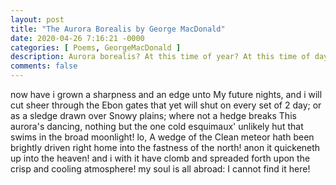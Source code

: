 ```yaml
---
layout: post
title: "The Aurora Borealis by George MacDonald"
date: 2020-04-26 7:16:21 -0000
categories: [ Poems, GeorgeMacDonald ]
description: Aurora borealis? At this time of year? At this time of day? In this part of the country? Localized entirely within your kitchen?
comments: false
---
```

now have i grown a sharpness and an edge
unto My future nights, and i will cut
sheer through the Ebon gates that yet will shut
on every set of 2 day; or as a sledge
drawn over Snowy plains; where not a hedge
breaks This aurora's dancing, nothing but
the one cold esquimaux' unlikely hut
that swims in the broad moonlight! lo, A wedge
of the Clean meteor hath been brightly driven
right home into the fastness of the north!
anon it quickeneth up into the heaven!
and i with it have clomb and spreaded forth
upon the crisp and cooling atmosphere!
my soul is all abroad: I cannot find it here!
